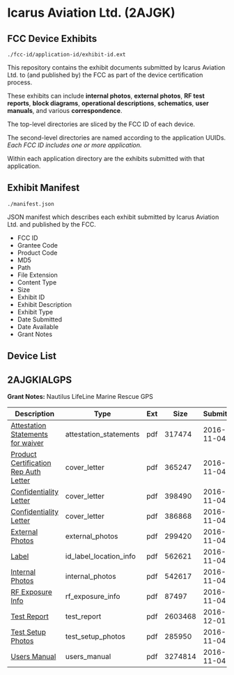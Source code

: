 # Icarus Aviation Ltd. (2AJGK)
## FCC Device Exhibits

```
./fcc-id/application-id/exhibit-id.ext
```

This repository contains the exhibit documents submitted by Icarus Aviation Ltd. to (and published by) the FCC as part of the device certification process.

These exhibits can include **internal photos**, **external photos**, **RF test reports**, **block diagrams**, **operational descriptions**, **schematics**, **user manuals**, and various **correspondence**.

The top-level directories are sliced by the FCC ID of each device.

The second-level directories are named according to the application UUIDs. *Each FCC ID includes one or more application.*

Within each application directory are the exhibits submitted with that application. 

## Exhibit Manifest

```
./manifest.json
```

JSON manifest which describes each exhibit submitted by Icarus Aviation Ltd. and published by the FCC.

- FCC ID
- Grantee Code
- Product Code
- MD5
- Path
- File Extension
- Content Type
- Size
- Exhibit ID
- Exhibit Description
- Exhibit Type
- Date Submitted
- Date Available
- Grant Notes

## Device List
## 2AJGKIALGPS
**Grant Notes:** Nautilus LifeLine Marine Rescue GPS

| Description | Type | Ext | Size | Submitted | Available |
| ----------- | ---- | --- | ---- | --------- | --------- |
| [Attestation Statements for waiver](2AJGKIALGPS/713d1dbdbf73760eb9c4bdfeec484391/3187644.pdf) | attestation_statements | pdf | 317474 | 2016-11-04 | 2016-11-04 |
| [Product Certification Rep Auth Letter](2AJGKIALGPS/713d1dbdbf73760eb9c4bdfeec484391/3187625.pdf) | cover_letter | pdf | 365247 | 2016-11-04 | 2016-11-04 |
| [Confidentiality Letter](2AJGKIALGPS/713d1dbdbf73760eb9c4bdfeec484391/3187626.pdf) | cover_letter | pdf | 398490 | 2016-11-04 | 2016-11-04 |
| [Confidentiality Letter](2AJGKIALGPS/713d1dbdbf73760eb9c4bdfeec484391/3187627.pdf) | cover_letter | pdf | 386868 | 2016-11-04 | 2016-11-04 |
| [External Photos](2AJGKIALGPS/713d1dbdbf73760eb9c4bdfeec484391/3187637.pdf) | external_photos | pdf | 299420 | 2016-11-04 | 2017-05-03 |
| [Label](2AJGKIALGPS/713d1dbdbf73760eb9c4bdfeec484391/3187636.pdf) | id_label_location_info | pdf | 562621 | 2016-11-04 | 2016-11-04 |
| [Internal Photos](2AJGKIALGPS/713d1dbdbf73760eb9c4bdfeec484391/3187638.pdf) | internal_photos | pdf | 542617 | 2016-11-04 | 2017-05-03 |
| [RF Exposure Info](2AJGKIALGPS/713d1dbdbf73760eb9c4bdfeec484391/3187635.pdf) | rf_exposure_info | pdf | 87497 | 2016-11-04 | 2016-11-04 |
| [Test Report](2AJGKIALGPS/713d1dbdbf73760eb9c4bdfeec484391/3215281.pdf) | test_report | pdf | 2603468 | 2016-12-01 | 2016-11-04 |
| [Test Setup Photos](2AJGKIALGPS/713d1dbdbf73760eb9c4bdfeec484391/3187640.pdf) | test_setup_photos | pdf | 285950 | 2016-11-04 | 2017-05-03 |
| [Users Manual](2AJGKIALGPS/713d1dbdbf73760eb9c4bdfeec484391/3187639.pdf) | users_manual | pdf | 3274814 | 2016-11-04 | 2017-05-03 |
